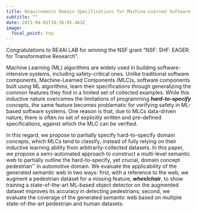 ```yaml
---
title: Requirements Domain Specifications for Machine-Learned Software Components
subtitle: ""
date: 2021-04-01T18:36:05.463Z
image:
  focal_point: top
---
```

Congratulations to RE4AI LAB for winning the NSF grant “NSF: SHF: EAGER: for Transformative Research”.

<!--more-->

Machine Learning (ML) algorithms are widely used in building software-intensive systems, including safety-critical ones. Unlike traditional software components, Machine-Learned Components (MLC)s, software components built using ML algorithms, learn their specifications through generalizing the common features they find in a limited set of collected examples. While this inductive nature overcomes the limitations of programming ***hard-to-specify*** concepts, the same feature becomes problematic for verifying safety in ML-based software systems. One reason is that, due to MLCs data-driven nature, there is often no set of explicitly written and pre-defined specifications, against which the MLC can be verified.

In this regard, we propose to partially specify hard-to-specify domain concepts, which MLCs tend to classify, instead of fully relying on their inductive learning ability from arbitrarily-collected datasets. In this paper, we propose a semi-automated approach to construct a multi-level semantic web to partially outline the hard-to-specify, yet crucial, domain concept pedestrian'' in automotive domain. We evaluate the applicability of the generated semantic web in two ways: first, with a reference to the web, we augment a pedestrian dataset for a missing feature, ***wheelchair***, to show training a state-of-the-art ML-based object detector on the augmented dataset improves its accuracy in detecting pedestrians; second, we evaluate the coverage of the generated semantic web based on multiple state-of-the-art pedestrian and human datasets.